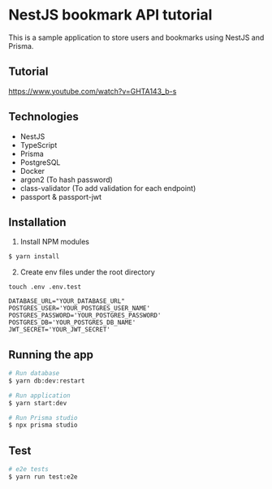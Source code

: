 # NestJS bookmark API tutorial
This is a sample application to store users and bookmarks using NestJS and Prisma.

## Tutorial
https://www.youtube.com/watch?v=GHTA143_b-s

## Technologies

- NestJS
- TypeScript
- Prisma
- PostgreSQL
- Docker
- argon2 (To hash password)
- class-validator (To add validation for each endpoint)
- passport & passport-jwt


## Installation

1. Install NPM modules

```bash
$ yarn install
```

2. Create env files under the root directory
```
touch .env .env.test
```

```
DATABASE_URL="YOUR_DATABASE_URL"
POSTGRES_USER='YOUR_POSTGRES_USER_NAME'
POSTGRES_PASSWORD='YOUR_POSTGRES_PASSWORD'
POSTGRES_DB='YOUR_POSTGRES_DB_NAME'
JWT_SECRET='YOUR_JWT_SECRET'
```

## Running the app

```bash
# Run database 
$ yarn db:dev:restart

# Run application
$ yarn start:dev

# Run Prisma studio
$ npx prisma studio
```

## Test

```bash
# e2e tests
$ yarn run test:e2e
```
